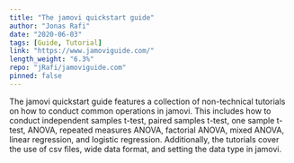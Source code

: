 ```yaml
---
title: "The jamovi quickstart guide"
author: "Jonas Rafi"
date: "2020-06-03"
tags: [Guide, Tutorial]
link: "https://www.jamoviguide.com/"
length_weight: "6.3%"
repo: "jRafi/jamoviguide.com"
pinned: false
---
```


The jamovi quickstart guide features a collection of non-technical tutorials on how to conduct common operations in jamovi. This includes how to conduct independent samples t-test, paired samples t-test, one sample t-test, ANOVA, repeated measures ANOVA, factorial ANOVA, mixed ANOVA, linear regression, and logistic regression. Additionally, the tutorials cover the use of csv files, wide data format, and setting the data type in jamovi.
